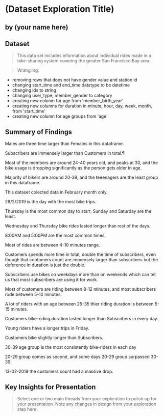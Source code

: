 # (Dataset Exploration Title)
## by (your name here)


## Dataset

> This data set includes information about individual rides made in a bike-sharing system covering the greater San Francisco Bay area. 

> Wrangling:
- removing rows that does not have gender value and station id
- changing start_time and end_time datatype to be datetime
- changing ids to string
- changing user_type, member_gender to category
- creating new column for age from 'member_birth_year'
- creating new columns for duration in minute, hour, day, week, month, from 'start_time' 
- creating new column for age groups  from 'age' 


## Summary of Findings

Males are three time larger than Females in this dataframe.

Subscribers are immensely larger than Customers in total.¶

Most of the members are around 24-40 years old, and peaks at 30, and the bike usage is dropping significantly as the person gets older in age.

Majority of bikers are around 20-39, and the teeenagers are the least group in this dataframe.

This dataset colected data in February month only.

28/2/2019 is the day with the most bike trips.

Thursday is the most common day to start, Sunday and Saturday are the least.

Wednesday and Thursday bike rides lasted longer than rest of the days.

8:00AM and 5:00PM are the most common times.

Most of rides are between 4-10 minutes range.

Customers spends more time in total, double the time of subscribers, even though that contomers count are immensely larger than subscribers but the deference in duration is just the double.

Subscribers use bikes on weekdays more than on weekends which can tell us that most subscribers are using it for work.

Most of customers are riding between 8-12 minutes, and most subscribers rode between 5-10 minutes.

A lot of riders with an age between 25-35 thier riding duration is between 5-15 minutes.

Customers bike-riding duration lasted longer than Subscribers in every day.

Young riders have a longer trips in Friday.

Customers bike slightly longer than Subscribers.

30-39 age group is the most consistently bike-riders in each day

20-29 group comes as second, and some days 20-29 group surpassed 30-39.

13-02-2019 the customers count had a massive drop.


## Key Insights for Presentation

> Select one or two main threads from your exploration to polish up for your presentation. Note any changes in design from your exploration step here.